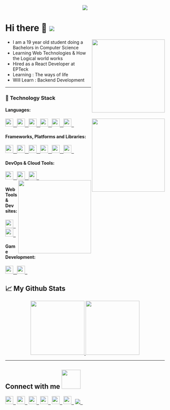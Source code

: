 <p align="center">
<img src="https://readme-typing-svg.herokuapp.com?font=monospace&color=00ffd2&size=25&center=true&vCenter=true&lines=A+Passionate+Student!;A+Helpful+Colleague;Thriving+for+perfection;Working+on+myself;I+am+>+I+was">
</p>

# Hi there 👋 ![](https://komarev.com/ghpvc/?username=n-huzaifa&color=f67280&style=flat-square&label=Total+Visitors)

<img align='right' src="https://media.giphy.com/media/xThuVYIRVVaP3ghJXG/giphy.gif" width="230">

- I am a 19 year old student doing a Bachelors in Computer Science
- Learning Web Technologies & How the Logical world works
- Hired as a React Developer at EPTeck
- Learning : The ways of life
- Will Learn : Backend Development

---

### 🔭 **Technology Stack**

#### **Languages**:

<a href="https://developer.mozilla.org/en-US/docs/Web/JavaScript"> 
<img height=25 src="https://img.shields.io/badge/JavaScript-323330?style=for-the-badge&logo=javascript&logoColor=F7DF1E">&nbsp;&nbsp;
</a>
<a href="https://devdocs.io/cpp/"> 
<img height=25 src="https://img.shields.io/badge/c++-%2300599C.svg?style=for-the-badge&logo=c%2B%2B&logoColor=white">&nbsp;&nbsp;
</a>
<a href="https://docs.microsoft.com/en-us/dotnet/csharp/programming-guide/"> 
<img height=25 src="https://img.shields.io/badge/C%23-239120?style=for-the-badge&logo=c-sharp&logoColor=white">&nbsp;&nbsp;
</a>
<a href="https://www.typescriptlang.org/docs/"> 
<img height=25 src="https://img.shields.io/badge/typescript-%23007ACC.svg?style=for-the-badge&logo=typescript&logoColor=white">&nbsp;&nbsp;
</a>
<a href="https://docs.oracle.com/en/java/"> 
<img height=25 src="https://img.shields.io/badge/Java-ED8B00?style=for-the-badge&logo=java&logoColor=white">&nbsp;&nbsp;
</a>
<a href="https://docs.python.org/"> 
<img height=25 src="https://img.shields.io/badge/Python-3776AB?style=for-the-badge&logo=python&logoColor=%23F7DF1E">&nbsp;&nbsp;
</a>

<img align='right' src="https://media.giphy.com/media/oMHPlvpTvnXGPS7GhX/giphy.gif" width="230">

#### **Frameworks, Platforms and Libraries**:

<a href="https://reactjs.org/docs/getting-started.html">
<img height=25 src="https://img.shields.io/badge/react-%2320232a.svg?style=for-the-badge&logo=react&logoColor=%2361DAFB">&nbsp;&nbsp;
</a>
<a href="https://nextjs.org/">
<img height=25 src="https://img.shields.io/badge/Next-black?style=for-the-badge&logo=next.js&logoColor=white">&nbsp;&nbsp;
</a>
<a href="https://reactrouter.com/docs">
<img height=25 src="https://img.shields.io/badge/React_Router-CA4245?style=for-the-badge&logo=react-router&logoColor=white">&nbsp;&nbsp;
</a>
<a href="https://tailwindcss.com/docs/installation">
<img height=25 src="https://img.shields.io/badge/tailwindcss-%23404d59.svg?style=for-the-badge&logo=tailwindcss&logoColor=%2361DAFB">&nbsp;&nbsp;
</a>
<a href="https://mui.com/">
<img height=25 src="https://img.shields.io/badge/MUI-%230081CB.svg?style=for-the-badge&logo=mui&logoColor=white">&nbsp;&nbsp;
</a>
<a href="https://styled-components.com/docs">
<img height=25 src="https://img.shields.io/badge/styled--components-DB7093?style=for-the-badge&logo=styled-components&logoColor=white">&nbsp;&nbsp;
</a>


#### **DevOps & Cloud Tools**:

<a href="https://git-scm.com/doc">
<img height=25 src="https://img.shields.io/badge/git-%23F05033.svg?style=for-the-badge&logo=git&logoColor=white">&nbsp;&nbsp;
</a>
<a href="https://docs.netlify.com/">
<img height=25 src="https://img.shields.io/badge/netlify-%23000000.svg?style=for-the-badge&logo=netlify&logoColor=#00C7B7">&nbsp;&nbsp;
</a>
<a href="https://api.slack.com/">
<img height=25 src="https://img.shields.io/badge/Slack-4A154B?style=for-the-badge&logo=slack&logoColor=white">&nbsp;&nbsp;
</a>

<img align='right' width="230" src="https://media.giphy.com/media/l3JDLY0bJA5N6TLqM/giphy.gif">

#### **Web Tools & Dev sites**:

<a href="https://stackoverflow.com/users/17309478/huzaifa-cs">
<img height=25 src="https://img.shields.io/badge/Stack_Overflow-FE7A16?style=for-the-badge&logo=stack-overflow&logoColor=white">&nbsp;&nbsp;
</a>
<a href="https://stackexchange.com/">
<img height=25 src="https://img.shields.io/badge/Stack_Exchange-2d5892?style=for-the-badge&logo=stack-exchange&logoColor=white">&nbsp;&nbsp;
</a>

#### **Game Development**:

<a href="https://play.google.com/store/apps/developer?id=Dev_Koala">
<img height=25 src="https://img.shields.io/badge/Google_Play-414141?style=for-the-badge&logo=google-play&logoColor=white">&nbsp;&nbsp;
</a>
<a href="https://unity.com/">
<img height=25 src="https://img.shields.io/badge/Unity-100000?style=for-the-badge&logo=unity&logoColor=white">&nbsp;&nbsp;
</a>

## 📈 My Github Stats

<p align="center">
<a href="https://github.com/n-huzaifa">
  <img height="170em" src="https://github-readme-stats-eight-theta.vercel.app/api?username=n-huzaifa&show_icons=true&theme=algolia&include_all_commits=true&count_private=true"/>
  <img height="170em" src="https://github-readme-stats-eight-theta.vercel.app/api/top-langs/?username=n-huzaifa&layout=compact&langs_count=8&theme=algolia"/>
</a>
</p>

---

## Connect with me <img src="https://media.giphy.com/media/LnQjpWaON8nhr21vNW/giphy.gif" width="60">

<a href="https://github.com/n-huzaifa"><img height=25 src="https://img.shields.io/badge/GitHub-100000?style=for-the-badge&logo=github&logoColor=white">&nbsp;&nbsp;</a>
<a href="https://gitlab/ept-huzaifa"><img height=25 src="https://img.shields.io/badge/GitLab-330F63?style=for-the-badge&logo=gitlab&logoColor=white">&nbsp;&nbsp;</a>
<a href="mailto:huzaifa.react.dev@gmail.com"><img height=25 src="https://img.shields.io/badge/Gmail-D14836?style=for-the-badge&logo=gmail&logoColor=white">&nbsp;&nbsp;</a>
<a href="https://twitter.com/DevKoala"><img height=25 src="https://img.shields.io/badge/Twitter-1DA1F2?style=for-the-badge&logo=twitter&logoColor=white">&nbsp;&nbsp;</a>
<a href="https://www.linkedin.com/in/noor-ul-islam-huzaifa-67505a201/"><img height=25 src="https://img.shields.io/badge/LinkedIn-0077B5?style=for-the-badge&logo=linkedin&logoColor=white">&nbsp;&nbsp;</a>
<a href="https://www.youtube.com/channel/UCeR1HPHRGlTr-BPSTRNS-TA"><img height=25 src="https://img.shields.io/badge/YouTube-FF0000?style=for-the-badge&logo=youtube&logoColor=white">&nbsp;&nbsp;</a>
<a href="https://dev.to/nhuzaifa"><img src="https://img.shields.io/badge/dev.to-0A0A0A?style=for-the-badge&logo=dev.to&logoColor=white" />&nbsp;&nbsp;</a>
